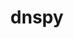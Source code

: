 ---
layout: tag-list
type: tag
title: dnspy
slug: dnspy
category: Tag
sidebar: false
description: >
    Certificacion.
---